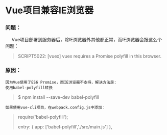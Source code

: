 # Vue项目兼容IE浏览器
###    问题：
      Vue项目部署到服务器后，除IE浏览器外其他都正常，而IE浏览器会报这么个问题：
> SCRIPT5022: [vuex] vuex requires a Promise polyfill in this browser.
    
###   原因：

    因为Vue使用了ES6 Promise，而IE浏览器不支持，解决方法是: 
    使用babel-polyfill转换 
>  $ npm install --save-dev babel-polyfill
     
    如果使用vue-cli项目，在webpack.config.js中添加：
> require('babel-polyfill');
>
> entry: {
>   app: ['babel-polyfill','./src/main.js']
> },
